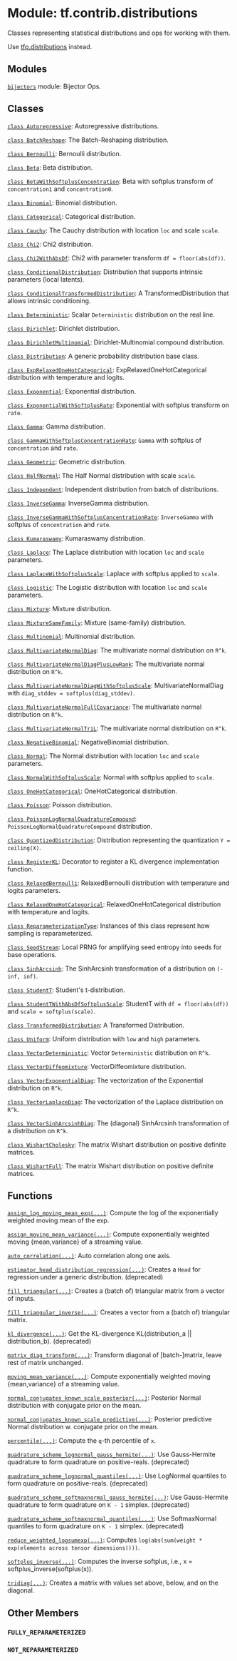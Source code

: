 <div itemscope itemtype="http://developers.google.com/ReferenceObject">
<meta itemprop="name" content="tf.contrib.distributions" />
<meta itemprop="path" content="Stable" />
<meta itemprop="property" content="FULLY_REPARAMETERIZED"/>
<meta itemprop="property" content="NOT_REPARAMETERIZED"/>
</div>

# Module: tf.contrib.distributions

Classes representing statistical distributions and ops for working with them.

Use [tfp.distributions](/probability/api_docs/python/tfp/distributions) instead.

## Modules

[`bijectors`](../../tf/contrib/distributions/bijectors.md) module: Bijector Ops.

## Classes

[`class Autoregressive`](../../tf/contrib/distributions/Autoregressive.md): Autoregressive distributions.

[`class BatchReshape`](../../tf/contrib/distributions/BatchReshape.md): The Batch-Reshaping distribution.

[`class Bernoulli`](../../tf/distributions/Bernoulli.md): Bernoulli distribution.

[`class Beta`](../../tf/distributions/Beta.md): Beta distribution.

[`class BetaWithSoftplusConcentration`](../../tf/contrib/distributions/BetaWithSoftplusConcentration.md): Beta with softplus transform of `concentration1` and `concentration0`.

[`class Binomial`](../../tf/contrib/distributions/Binomial.md): Binomial distribution.

[`class Categorical`](../../tf/distributions/Categorical.md): Categorical distribution.

[`class Cauchy`](../../tf/contrib/distributions/Cauchy.md): The Cauchy distribution with location `loc` and scale `scale`.

[`class Chi2`](../../tf/contrib/distributions/Chi2.md): Chi2 distribution.

[`class Chi2WithAbsDf`](../../tf/contrib/distributions/Chi2WithAbsDf.md): Chi2 with parameter transform `df = floor(abs(df))`.

[`class ConditionalDistribution`](../../tf/contrib/distributions/ConditionalDistribution.md): Distribution that supports intrinsic parameters (local latents).

[`class ConditionalTransformedDistribution`](../../tf/contrib/distributions/ConditionalTransformedDistribution.md): A TransformedDistribution that allows intrinsic conditioning.

[`class Deterministic`](../../tf/contrib/distributions/Deterministic.md): Scalar `Deterministic` distribution on the real line.

[`class Dirichlet`](../../tf/distributions/Dirichlet.md): Dirichlet distribution.

[`class DirichletMultinomial`](../../tf/distributions/DirichletMultinomial.md): Dirichlet-Multinomial compound distribution.

[`class Distribution`](../../tf/distributions/Distribution.md): A generic probability distribution base class.

[`class ExpRelaxedOneHotCategorical`](../../tf/contrib/distributions/ExpRelaxedOneHotCategorical.md): ExpRelaxedOneHotCategorical distribution with temperature and logits.

[`class Exponential`](../../tf/distributions/Exponential.md): Exponential distribution.

[`class ExponentialWithSoftplusRate`](../../tf/contrib/distributions/ExponentialWithSoftplusRate.md): Exponential with softplus transform on `rate`.

[`class Gamma`](../../tf/distributions/Gamma.md): Gamma distribution.

[`class GammaWithSoftplusConcentrationRate`](../../tf/contrib/distributions/GammaWithSoftplusConcentrationRate.md): `Gamma` with softplus of `concentration` and `rate`.

[`class Geometric`](../../tf/contrib/distributions/Geometric.md): Geometric distribution.

[`class HalfNormal`](../../tf/contrib/distributions/HalfNormal.md): The Half Normal distribution with scale `scale`.

[`class Independent`](../../tf/contrib/distributions/Independent.md): Independent distribution from batch of distributions.

[`class InverseGamma`](../../tf/contrib/distributions/InverseGamma.md): InverseGamma distribution.

[`class InverseGammaWithSoftplusConcentrationRate`](../../tf/contrib/distributions/InverseGammaWithSoftplusConcentrationRate.md): `InverseGamma` with softplus of `concentration` and `rate`.

[`class Kumaraswamy`](../../tf/contrib/distributions/Kumaraswamy.md): Kumaraswamy distribution.

[`class Laplace`](../../tf/distributions/Laplace.md): The Laplace distribution with location `loc` and `scale` parameters.

[`class LaplaceWithSoftplusScale`](../../tf/contrib/distributions/LaplaceWithSoftplusScale.md): Laplace with softplus applied to `scale`.

[`class Logistic`](../../tf/contrib/distributions/Logistic.md): The Logistic distribution with location `loc` and `scale` parameters.

[`class Mixture`](../../tf/contrib/distributions/Mixture.md): Mixture distribution.

[`class MixtureSameFamily`](../../tf/contrib/distributions/MixtureSameFamily.md): Mixture (same-family) distribution.

[`class Multinomial`](../../tf/distributions/Multinomial.md): Multinomial distribution.

[`class MultivariateNormalDiag`](../../tf/contrib/distributions/MultivariateNormalDiag.md): The multivariate normal distribution on `R^k`.

[`class MultivariateNormalDiagPlusLowRank`](../../tf/contrib/distributions/MultivariateNormalDiagPlusLowRank.md): The multivariate normal distribution on `R^k`.

[`class MultivariateNormalDiagWithSoftplusScale`](../../tf/contrib/distributions/MultivariateNormalDiagWithSoftplusScale.md): MultivariateNormalDiag with `diag_stddev = softplus(diag_stddev)`.

[`class MultivariateNormalFullCovariance`](../../tf/contrib/distributions/MultivariateNormalFullCovariance.md): The multivariate normal distribution on `R^k`.

[`class MultivariateNormalTriL`](../../tf/contrib/distributions/MultivariateNormalTriL.md): The multivariate normal distribution on `R^k`.

[`class NegativeBinomial`](../../tf/contrib/distributions/NegativeBinomial.md): NegativeBinomial distribution.

[`class Normal`](../../tf/distributions/Normal.md): The Normal distribution with location `loc` and `scale` parameters.

[`class NormalWithSoftplusScale`](../../tf/contrib/distributions/NormalWithSoftplusScale.md): Normal with softplus applied to `scale`.

[`class OneHotCategorical`](../../tf/contrib/distributions/OneHotCategorical.md): OneHotCategorical distribution.

[`class Poisson`](../../tf/contrib/distributions/Poisson.md): Poisson distribution.

[`class PoissonLogNormalQuadratureCompound`](../../tf/contrib/distributions/PoissonLogNormalQuadratureCompound.md): `PoissonLogNormalQuadratureCompound` distribution.

[`class QuantizedDistribution`](../../tf/contrib/distributions/QuantizedDistribution.md): Distribution representing the quantization `Y = ceiling(X)`.

[`class RegisterKL`](../../tf/distributions/RegisterKL.md): Decorator to register a KL divergence implementation function.

[`class RelaxedBernoulli`](../../tf/contrib/distributions/RelaxedBernoulli.md): RelaxedBernoulli distribution with temperature and logits parameters.

[`class RelaxedOneHotCategorical`](../../tf/contrib/distributions/RelaxedOneHotCategorical.md): RelaxedOneHotCategorical distribution with temperature and logits.

[`class ReparameterizationType`](../../tf/distributions/ReparameterizationType.md): Instances of this class represent how sampling is reparameterized.

[`class SeedStream`](../../tf/contrib/distributions/SeedStream.md): Local PRNG for amplifying seed entropy into seeds for base operations.

[`class SinhArcsinh`](../../tf/contrib/distributions/SinhArcsinh.md): The SinhArcsinh transformation of a distribution on `(-inf, inf)`.

[`class StudentT`](../../tf/distributions/StudentT.md): Student's t-distribution.

[`class StudentTWithAbsDfSoftplusScale`](../../tf/contrib/distributions/StudentTWithAbsDfSoftplusScale.md): StudentT with `df = floor(abs(df))` and `scale = softplus(scale)`.

[`class TransformedDistribution`](../../tf/contrib/distributions/TransformedDistribution.md): A Transformed Distribution.

[`class Uniform`](../../tf/distributions/Uniform.md): Uniform distribution with `low` and `high` parameters.

[`class VectorDeterministic`](../../tf/contrib/distributions/VectorDeterministic.md): Vector `Deterministic` distribution on `R^k`.

[`class VectorDiffeomixture`](../../tf/contrib/distributions/VectorDiffeomixture.md): VectorDiffeomixture distribution.

[`class VectorExponentialDiag`](../../tf/contrib/distributions/VectorExponentialDiag.md): The vectorization of the Exponential distribution on `R^k`.

[`class VectorLaplaceDiag`](../../tf/contrib/distributions/VectorLaplaceDiag.md): The vectorization of the Laplace distribution on `R^k`.

[`class VectorSinhArcsinhDiag`](../../tf/contrib/distributions/VectorSinhArcsinhDiag.md): The (diagonal) SinhArcsinh transformation of a distribution on `R^k`.

[`class WishartCholesky`](../../tf/contrib/distributions/WishartCholesky.md): The matrix Wishart distribution on positive definite matrices.

[`class WishartFull`](../../tf/contrib/distributions/WishartFull.md): The matrix Wishart distribution on positive definite matrices.

## Functions

[`assign_log_moving_mean_exp(...)`](../../tf/contrib/distributions/assign_log_moving_mean_exp.md): Compute the log of the exponentially weighted moving mean of the exp.

[`assign_moving_mean_variance(...)`](../../tf/contrib/distributions/assign_moving_mean_variance.md): Compute exponentially weighted moving {mean,variance} of a streaming value.

[`auto_correlation(...)`](../../tf/contrib/distributions/auto_correlation.md): Auto correlation along one axis.

[`estimator_head_distribution_regression(...)`](../../tf/contrib/distributions/estimator_head_distribution_regression.md): Creates a `Head` for regression under a generic distribution. (deprecated)

[`fill_triangular(...)`](../../tf/contrib/distributions/fill_triangular.md): Creates a (batch of) triangular matrix from a vector of inputs.

[`fill_triangular_inverse(...)`](../../tf/contrib/distributions/fill_triangular_inverse.md): Creates a vector from a (batch of) triangular matrix.

[`kl_divergence(...)`](../../tf/distributions/kl_divergence.md): Get the KL-divergence KL(distribution_a || distribution_b). (deprecated)

[`matrix_diag_transform(...)`](../../tf/contrib/distributions/matrix_diag_transform.md): Transform diagonal of [batch-]matrix, leave rest of matrix unchanged.

[`moving_mean_variance(...)`](../../tf/contrib/distributions/moving_mean_variance.md): Compute exponentially weighted moving {mean,variance} of a streaming value.

[`normal_conjugates_known_scale_posterior(...)`](../../tf/contrib/distributions/normal_conjugates_known_scale_posterior.md): Posterior Normal distribution with conjugate prior on the mean.

[`normal_conjugates_known_scale_predictive(...)`](../../tf/contrib/distributions/normal_conjugates_known_scale_predictive.md): Posterior predictive Normal distribution w. conjugate prior on the mean.

[`percentile(...)`](../../tf/contrib/distributions/percentile.md): Compute the `q`-th percentile of `x`.

[`quadrature_scheme_lognormal_gauss_hermite(...)`](../../tf/contrib/distributions/quadrature_scheme_lognormal_gauss_hermite.md): Use Gauss-Hermite quadrature to form quadrature on positive-reals. (deprecated)

[`quadrature_scheme_lognormal_quantiles(...)`](../../tf/contrib/distributions/quadrature_scheme_lognormal_quantiles.md): Use LogNormal quantiles to form quadrature on positive-reals. (deprecated)

[`quadrature_scheme_softmaxnormal_gauss_hermite(...)`](../../tf/contrib/distributions/quadrature_scheme_softmaxnormal_gauss_hermite.md): Use Gauss-Hermite quadrature to form quadrature on `K - 1` simplex. (deprecated)

[`quadrature_scheme_softmaxnormal_quantiles(...)`](../../tf/contrib/distributions/quadrature_scheme_softmaxnormal_quantiles.md): Use SoftmaxNormal quantiles to form quadrature on `K - 1` simplex. (deprecated)

[`reduce_weighted_logsumexp(...)`](../../tf/contrib/distributions/reduce_weighted_logsumexp.md): Computes `log(abs(sum(weight * exp(elements across tensor dimensions))))`.

[`softplus_inverse(...)`](../../tf/contrib/distributions/softplus_inverse.md): Computes the inverse softplus, i.e., x = softplus_inverse(softplus(x)).

[`tridiag(...)`](../../tf/contrib/distributions/tridiag.md): Creates a matrix with values set above, below, and on the diagonal.

## Other Members

<h3 id="FULLY_REPARAMETERIZED"><code>FULLY_REPARAMETERIZED</code></h3>

<h3 id="NOT_REPARAMETERIZED"><code>NOT_REPARAMETERIZED</code></h3>

